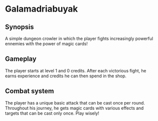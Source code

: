# Galamadriabuyak

## Synopsis
A simple dungeon crowler in which the player fights increasingly powerful
ennemies with the power of magic cards!

## Gameplay
The player starts at level 1 and 0 credits. After each victorious fight, he
earns experience and credits he can then spend in the shop.

## Combat system
The player has a unique basic attack that can be cast once per round. Throughout
his journey, he gets magic cards with various effects and targets that can be
cast only once. Play wisely!
